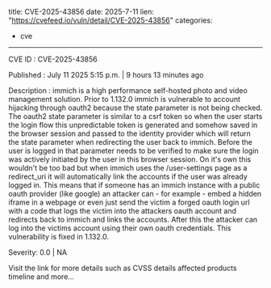  
title: CVE-2025-43856
date: 2025-7-11
lien: "https://cvefeed.io/vuln/detail/CVE-2025-43856"
categories:
  - cve
---

CVE ID : CVE-2025-43856

Published :  July 11
2025
5:15 p.m. | 9 hours
13 minutes ago

Description : immich is a high performance self-hosted photo and video management solution. Prior to 1.132.0
immich is vulnerable to account hijacking through oauth2
because the state parameter is not being checked. The oauth2 state parameter is similar to a csrf token
so when the user starts the login flow this unpredictable token is generated and somehow saved in the browser session and passed to the identity provider
which will return the state parameter when redirecting the user back to immich. Before the user is logged in that parameter needs to be verified to make sure the login was actively initiated by the user in this browser session. On it's own
this wouldn't be too bad
but when immich uses the /user-settings page as a redirect_uri
it will automatically link the accounts if the user was already logged in. This means that if someone has an immich instance with a public oauth provider (like google)
an attacker can - for example - embed a hidden iframe in a webpage or even just send the victim a forged oauth login url with a code that logs the victim into the attackers oauth account and redirects back to immich and links the accounts. After this
the attacker can log into the victims account using their own oauth credentials. This vulnerability is fixed in 1.132.0.

Severity: 0.0 | NA

Visit the link for more details
such as CVSS details
affected products
timeline
and more...
